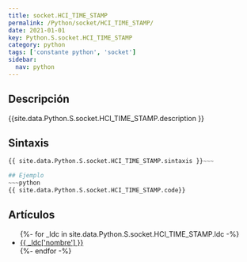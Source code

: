 ```yaml
---
title: socket.HCI_TIME_STAMP
permalink: /Python/socket/HCI_TIME_STAMP/
date: 2021-01-01
key: Python.S.socket.HCI_TIME_STAMP
category: python
tags: ['constante python', 'socket']
sidebar: 
  nav: python
---
```


## Descripción
{{site.data.Python.S.socket.HCI_TIME_STAMP.description }}

## Sintaxis
~~~python
{{ site.data.Python.S.socket.HCI_TIME_STAMP.sintaxis }}~~~

## Ejemplo
~~~python
{{ site.data.Python.S.socket.HCI_TIME_STAMP.code}}
~~~

## Artículos
<ul>
{%- for _ldc in site.data.Python.S.socket.HCI_TIME_STAMP.ldc -%}
   <li>
       <a href="{{_ldc['url'] }}">{{ _ldc['nombre'] }}</a>
   </li>
{%- endfor -%}
</ul>
